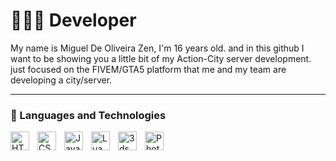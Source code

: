 # 👩🏻‍💻 Developer


My name is Miguel De Oliveira Zen, I'm 16 years old. and in this github I want to be showing you a little bit of my Action-City server development. just focused on the FIVEM/GTA5 platform that me and my team are developing a city/server.

---

### 🤖 Languages and Technologies

<img 
    align="left" 
    alt="HTML"
    title="HTML" 
    width="30px" 
    style="padding-right: 10px;" 
    src="https://cdn.jsdelivr.net/gh/devicons/devicon@latest/icons/html5/html5-original.svg" 
/>
<img 
    align="left" 
    alt="CSS" 
    title="CSS"
    width="30px" 
    style="padding-right: 10px;" 
    src="https://cdn.jsdelivr.net/gh/devicons/devicon@latest/icons/css3/css3-original.svg" 
/>
<img 
    align="left" 
    alt="JavaScript" 
    title="JavaScript"
    width="30px" 
    style="padding-right: 10px;" 
    src="https://cdn.jsdelivr.net/gh/devicons/devicon@latest/icons/javascript/javascript-original.svg" 
/>
<img 
    align="left" 
    alt="Lua"
    title="Lua" 
    width="30px" 
    style="padding-right: 10px;" 
    src="https://cdn.jsdelivr.net/gh/devicons/devicon@latest/icons/lua/lua-original.svg" 
/>
<img 
    align="left" 
    alt="3dsmax"
    title="3dsmax" 
    width="30px" 
    style="padding-right: 10px;" 
    src="https://cdn.jsdelivr.net/gh/devicons/devicon@latest/icons/threedsmax/threedsmax-original.svg" 
/>
<img 
    align="left" 
    alt="Photoshop" 
    title="Photoshop"
    width="30px" 
    style="padding-right: 10px;" 
    src="https://cdn.jsdelivr.net/gh/devicons/devicon@latest/icons/photoshop/photoshop-original.svg" 
/>


<br/>
<br/>
